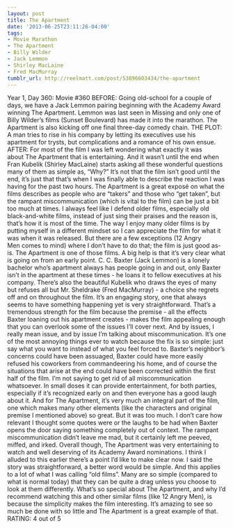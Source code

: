 ```yaml
---
layout: post
title: The Apartment
date: '2013-06-25T23:11:26-04:00'
tags:
- Movie Marathon
- The Apartment
- Billy Wilder
- Jack Lemmon
- Shirley MacLaine
- Fred MacMurray
tumblr_url: http://reelmatt.com/post/53896603434/the-apartment
---
```



Year 1, Day 360: Movie #360
BEFORE: Going old-school for a couple of days, we have a Jack Lemmon pairing beginning with the Academy Award winning The Apartment. Lemmon was last seen in Missing and only one of Billy Wilder’s films (Sunset Boulevard) has made it into the marathon. The Apartment is also kicking off one final three-day comedy chain.
THE PLOT: A man tries to rise in his company by letting its executives use his apartment for trysts, but complications and a romance of his own ensue.
AFTER: For most of the film I was left wondering what exactly it was about The Apartment that is entertaining. And it wasn’t until the end when Fran Kubelik (Shirley MacLaine) starts asking all these wonderful questions many of them as simple as, “Why?” It’s not that the film isn’t good until the end, it’s just that that’s when I was finally able to describe the reaction I was having for the past two hours. The Apartment is a great exposé on what the films describes as people who are “takers” and those who “get taken”, but the rampant miscommunication (which is vital to the film) can be just a bit too much at times.
I always feel like I defend older films, especially old black-and-white films, instead of just sing their praises and the reason is, that’s how it is most of the time. The way I enjoy many older films is by putting myself in a different mindset so I can appreciate the film for what it was when it was released. But there are a few exceptions (12 Angry Men comes to mind) where I don’t have to do that; the film is just good as-is. The Apartment is one of those films. A big help is that it’s very clear what is going on from an early point. C. C. Baxter (Jack Lemmon) is a lonely bachelor who’s apartment always has people going in and out, only Baxter isn’t in the apartment at these times - he loans it to fellow executives at his company. There’s also the beautiful Kubelik who draws the eyes of many but refuses all but Mr. Sheldrake (Fred MacMurray) - a choice she regrets off and on throughout the film. It’s an engaging story, one that always seems to have something happening yet is very straightforward. That’s a tremendous strength for the film because the premise - all the effects Baxter loaning out his apartment creates - makes the film appealing enough that you can overlook some of the issues I’ll cover next.
And by issues, I really mean issue, and by issue I’m talking about miscommunication. It’s one of the most annoying things ever to watch because the fix is so simple: just say what you want to instead of what you feel forced to. Baxter’s neighbor’s concerns could have been assuaged, Baxter could have more easily refused his coworkers from commandeering his home, and of course the situations that arise at the end could have been corrected within the first half of the film. I’m not saying to get rid of all miscommunication whatsoever. In small doses it can provide entertainment, for both parties, especially if it’s recognized early on and then everyone has a good laugh about it. And for The Apartment, it’s very much an integral part of the film, one which makes many other elements (like the characters and original premise I mentioned above) so great. But it was too much. I don’t care how relevant I thought some quotes were or the laughs to be had when Baxter opens the door saying something completely out of context. The rampant miscommunication didn’t leave me mad, but it certainly left me peeved, miffed, and irked.
Overall though, The Apartment was very entertaining to watch and well deserving of its Academy Award nominations. I think I alluded to this earlier there’s a point I’d like to make clear now. I said the story was straightforward, a better word would be simple. And this applies to a lot of what I was calling “old films”. Many are so simple (compared to what is normal today) that they can be quite a drag unless you choose to look at them differently. What’s so special about The Apartment, and why I’d recommend watching this and other similar films (like 12 Angry Men), is because the simplicity makes the film interesting. It’s amazing to see so much be done with so little and The Apartment is a great example of that.
RATING: 4 out of 5

